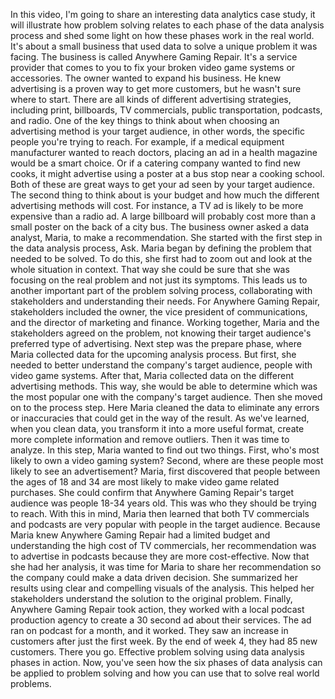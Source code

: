 

In this video, I'm going to share an interesting data analytics case study, it will illustrate how problem solving relates to each phase of the data analysis process and shed some light on how these phases work in the real world. It's about a small business that used data to solve a unique problem it was facing. The business is called Anywhere Gaming Repair. It's a service provider that comes to you to fix your broken video game systems or accessories. The owner wanted to expand his business. He knew advertising is a proven way to get more customers, but he wasn't sure where to start. There are all kinds of different advertising strategies, including print, billboards, TV commercials, public transportation, podcasts, and radio. One of the key things to think about when choosing an advertising method is your target audience, in other words, the specific people you're trying to reach. For example, if a medical equipment manufacturer wanted to reach doctors, placing an ad in a health magazine would be a smart choice. Or if a catering company wanted to find new cooks, it might advertise using a poster at a bus stop near a cooking school. Both of these are great ways to get your ad seen by your target audience. The second thing to think about is your budget and how much the different advertising methods will cost. For instance, a TV ad is likely to be more expensive than a radio ad. A large billboard will probably cost more than a small poster on the back of a city bus. The business owner asked a data analyst, Maria, to make a recommendation. She started with the first step in the data analysis process, Ask. Maria began by defining the problem that needed to be solved. To do this, she first had to zoom out and look at the whole situation in context. That way she could be sure that she was focusing on the real problem and not just its symptoms. This leads us to another important part of the problem solving process, collaborating with stakeholders and understanding their needs. For Anywhere Gaming Repair, stakeholders included the owner, the vice president of communications, and the director of marketing and finance. Working together, Maria and the stakeholders agreed on the problem, not knowing their target audience's preferred type of advertising. Next step was the prepare phase, where Maria collected data for the upcoming analysis process. But first, she needed to better understand the company's target audience, people with video game systems. After that, Maria collected data on the different advertising methods. This way, she would be able to determine which was the most popular one with the company's target audience. Then she moved on to the process step. Here Maria cleaned the data to eliminate any errors or inaccuracies that could get in the way of the result. As we've learned, when you clean data, you transform it into a more useful format, create more complete information and remove outliers. Then it was time to analyze. In this step, Maria wanted to find out two things. First, who's most likely to own a video gaming system? Second, where are these people most likely to see an advertisement? Maria, first discovered that people between the ages of 18 and 34 are most likely to make video game related purchases. She could confirm that Anywhere Gaming Repair's target audience was people 18-34 years old. This was who they should be trying to reach. With this in mind, Maria then learned that both TV commercials and podcasts are very popular with people in the target audience. Because Maria knew Anywhere Gaming Repair had a limited budget and understanding the high cost of TV commercials, her recommendation was to advertise in podcasts because they are more cost-effective. Now that she had her analysis, it was time for Maria to share her recommendation so the company could make a data driven decision. She summarized her results using clear and compelling visuals of the analysis. This helped her stakeholders understand the solution to the original problem. Finally, Anywhere Gaming Repair took action, they worked with a local podcast production agency to create a 30 second ad about their services. The ad ran on podcast for a month, and it worked. They saw an increase in customers after just the first week. By the end of week 4, they had 85 new customers. There you go. Effective problem solving using data analysis phases in action. Now, you've seen how the six phases of data analysis can be applied to problem solving and how you can use that to solve real world problems.